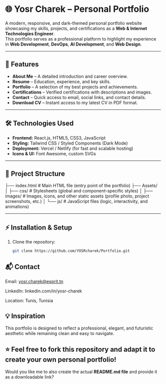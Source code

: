 # 🌐 Yosr Charek – Personal Portfolio

A modern, responsive, and dark-themed personal portfolio website showcasing my skills, projects, and certifications as a **Web & Internet Technologies Engineer**.  
This portfolio serves as a professional platform to highlight my experience in **Web Development**, **DevOps**, **AI Development**, and **Web Design**.

---

## 🚀 Features
- **About Me** – A detailed introduction and career overview.  
- **Resume** – Education, experience, and key skills.  
- **Portfolio** – A selection of my best projects and achievements.  
- **Certifications** – Verified certifications with descriptions and images.  
- **Contact** – Quick access to email, social links, and contact details.  
- **Download CV** – Instant access to my latest CV in PDF format.

---

## 🛠️ Technologies Used
- **Frontend:** React.js, HTML5, CSS3, JavaScript  
- **Styling:** Tailwind CSS / Styled Components (Dark Mode)  
- **Deployment:** Vercel / Netlify (for fast and scalable hosting)  
- **Icons & UI:** Font Awesome, custom SVGs

---
## 📂 Project Structure
├── index.html        # Main HTML file (entry point of the portfolio)
├── Assets/
│   ├── css/          # Stylesheets (global and component-specific styles)
│   ├── images/       # Images, icons, and other static assets (profile photo, project screenshots, etc.)
│   └── js/           # JavaScript files (logic, interactivity, and animations)

---

## ⚡ Installation & Setup
1. Clone the repository:
   ```bash
   git clone https://github.com/YOSRcharek/Portfolio.git
   ```

## 📬 Contact

Email: yosr.charek@esprit.tn

LinkedIn: linkedin.com/in/yosr-charek

Location: Tunis, Tunisia

## 💡 Inspiration

This portfolio is designed to reflect a professional, elegant, and futuristic aesthetic while remaining clean and easy to navigate.

## ⭐️ Feel free to fork this repository and adapt it to create your own personal portfolio!

Would you like me to also create the actual **README.md file** and provide it as a downloadable link?